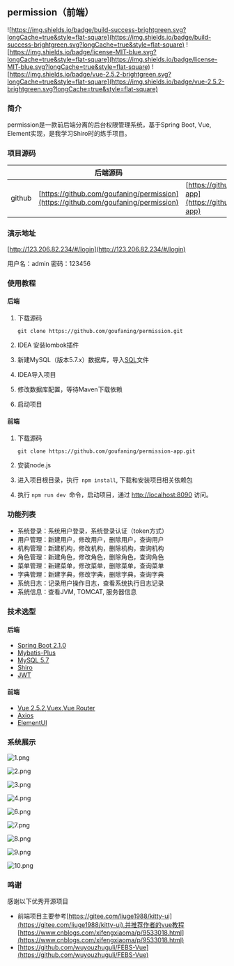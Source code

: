 ## permission（前端）
![https://img.shields.io/badge/build-success-brightgreen.svg?longCache=true&style=flat-square](https://img.shields.io/badge/build-success-brightgreen.svg?longCache=true&style=flat-square)
![https://img.shields.io/badge/license-MIT-blue.svg?longCache=true&style=flat-square](https://img.shields.io/badge/license-MIT-blue.svg?longCache=true&style=flat-square)
![https://img.shields.io/badge/vue-2.5.2-brightgreen.svg?longCache=true&style=flat-square](https://img.shields.io/badge/vue-2.5.2-brightgreen.svg?longCache=true&style=flat-square)

### 简介
permission是一款前后端分离的后台权限管理系统，基于Spring Boot, Vue, Element实现，是我学习Shiro时的练手项目。

### 项目源码

|        | 后端源码                                                     | 前端源码                                                     |
| ------ | ------------------------------------------------------------ | ------------------------------------------------------------ |
| github | [https://github.com/goufaning/permission](https://github.com/goufaning/permission) | [https://github.com/goufaning/permission-app](https://github.com/goufaning/permission-app) |

### 演示地址

[http://123.206.82.234/#/login](http://123.206.82.234/#/login)

用户名：admin 密码：123456

### 使用教程

#### 后端

1. 下载源码

   ```shell
   git clone https://github.com/goufaning/permission.git
   ```

2. IDEA 安装lombok插件

3. 新建MySQL（版本5.7.x）数据库，导入[SQL](https://github.com/goufaning/permission/tree/master/sql.table.sql)文件

4. IDEA导入项目

5. 修改数据库配置，等待Maven下载依赖

6. 启动项目

#### 前端

1. 下载源码

   ```shell
   git clone https://github.com/goufaning/permission-app.git
   ```

2. 安装node.js

3. 进入项目根目录，执行` npm install`, 下载和安装项目相关依赖包

4. 执行 `npm run dev `命令，启动项目，通过 [http://localhost:8090](http://localhost:8090/) 访问。
### 功能列表

* 系统登录：系统用户登录，系统登录认证（token方式）
* 用户管理：新建用户，修改用户，删除用户，查询用户
* 机构管理：新建机构，修改机构，删除机构，查询机构
* 角色管理：新建角色，修改角色，删除角色，查询角色
* 菜单管理：新建菜单，修改菜单，删除菜单，查询菜单
* 字典管理：新建字典，修改字典，删除字典，查询字典
* 系统日志：记录用户操作日志，查看系统执行日志记录
* 系统信息：查看JVM, TOMCAT, 服务器信息

### 技术选型

#### 后端

- [Spring Boot 2.1.0](http://spring.io/projects/spring-boot/)
- [Mybatis-Plus](https://mp.baomidou.com/guide/)
- [MySQL 5.7](https://dev.mysql.com/downloads/mysql/5.7.html#downloads)
- [Shiro](http://shiro.apache.org/)
- [JWT](https://jwt.io/)

####  前端

- [Vue 2.5.2](https://cn.vuejs.org/),[Vuex](https://vuex.vuejs.org/zh/),[Vue Router](https://router.vuejs.org/zh/)
- [Axios](https://github.com/axios/axios)
- [ElementUI](https://element.eleme.cn/)

### 系统展示

![1.png](images/1.png)

![2.png](images/2.png)

![3.png](images/3.png)

![4.png](images/4.png)

![6.png](images/6.png)

![7.png](images/7.png)

![8.png](images/8.png)

![9.png](images/9.png)

![10.png](images/10.png)

### 鸣谢

感谢以下优秀开源项目

- 前端项目主要参考[https://gitee.com/liuge1988/kitty-ui](https://gitee.com/liuge1988/kitty-ui),并推荐作者的vue教程[https://www.cnblogs.com/xifengxiaoma/p/9533018.html](https://www.cnblogs.com/xifengxiaoma/p/9533018.html)
- [https://github.com/wuyouzhuguli/FEBS-Vue](https://github.com/wuyouzhuguli/FEBS-Vue)

